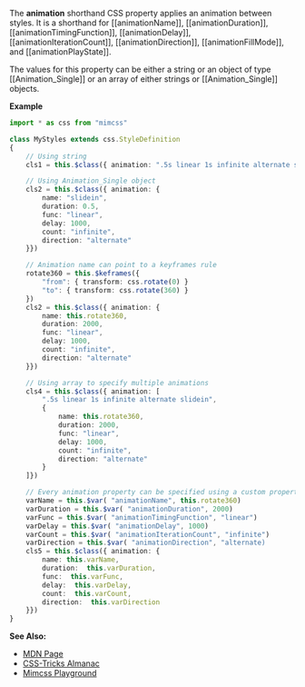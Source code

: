 The **animation** shorthand CSS property applies an animation between styles. It is a shorthand for [[animationName]], [[animationDuration]], [[animationTimingFunction]], [[animationDelay]], [[animationIterationCount]], [[animationDirection]], [[animationFillMode]], and [[animationPlayState]].

The values for this property can be either a string or an object of type [[Animation_Single]] or an array of either strings or [[Animation_Single]] objects.

**Example**

```typescript
import * as css from "mimcss"

class MyStyles extends css.StyleDefinition
{
    // Using string
    cls1 = this.$class({ animation: ".5s linear 1s infinite alternate slidein" })

    // Using Animation_Single object
    cls2 = this.$class({ animation: {
        name: "slidein",
        duration: 0.5,
        func: "linear",
        delay: 1000,
        count: "infinite",
        direction: "alternate"
    }})

    // Animation name can point to a keyframes rule
    rotate360 = this.$keframes({
        "from": { transform: css.rotate(0) }
        "to": { transform: css.rotate(360) }
    })
    cls2 = this.$class({ animation: {
        name: this.rotate360,
        duration: 2000,
        func: "linear",
        delay: 1000,
        count: "infinite",
        direction: "alternate"
    }})

    // Using array to specify multiple animations
    cls4 = this.$class({ animation: [
        ".5s linear 1s infinite alternate slidein",
        {
            name: this.rotate360,
            duration: 2000,
            func: "linear",
            delay: 1000,
            count: "infinite",
            direction: "alternate"
        }
    ]})

    // Every animation property can be specified using a custom property
    varName = this.$var( "animationName", this.rotate360)
    varDuration = this.$var( "animationDuration", 2000)
    varFunc = this.$var( "animationTimingFunction", "linear")
    varDelay = this.$var( "animationDelay", 1000)
    varCount = this.$var( "animationIterationCount", "infinite")
    varDirection = this.$var( "animationDirection", "alternate)
    cls5 = this.$class({ animation: {
        name: this.varName,
        duration:  this.varDuration,
        func:  this.varFunc,
        delay:  this.varDelay,
        count:  this.varCount,
        direction:  this.varDirection
    }})
}
```

**See Also:**
- <a href="https://developer.mozilla.org/en-US/docs/Web/CSS/animation" target="mdn">MDN Page</a>
- <a href="https://css-tricks.com/almanac/properties/a/animation" target="css-tricks">CSS-Tricks Almanac</a>
- <a href="https://www.mimcss.com/demo/playground.html?file=animations.tsx" target="playground">Mimcss Playground</a>

